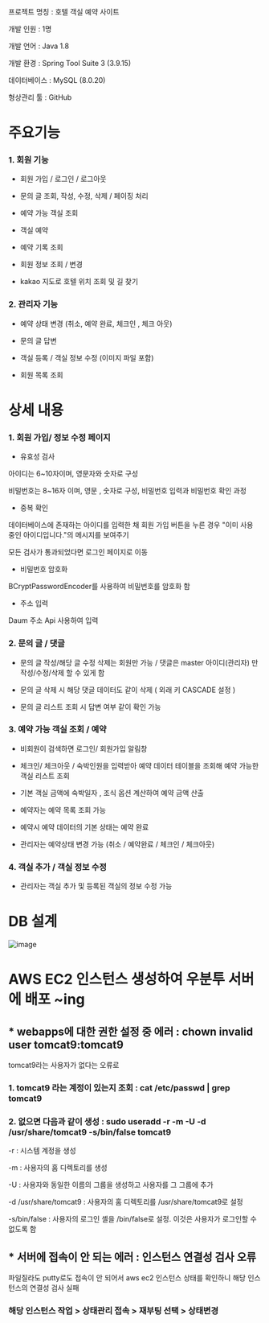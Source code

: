 
프로젝트 명칭 : 호텔 객실 예약 사이트


개발 인원 : 1명



개발 언어 : Java 1.8


개발 환경 : Spring Tool Suite 3 (3.9.15)


데이터베이스 : MySQL (8.0.20) 


형상관리 툴 : GitHub




<h1>주요기능</h1> 


<h3>1. 회원 기능 </h3>
 
 
 * 회원 가입 / 로그인 / 로그아웃 
  
  

 *  문의 글 조회, 작성, 수정, 삭제 / 페이징 처리
  
  

 *  예약 가능 객실 조회 
  
  
 
 * 객실 예약  
  
  
 
 * 예약 기록 조회 
  
  

 *  회원 정보 조회 / 변경 
  
  

 *  kakao 지도로 호텔 위치 조회 및 길 찾기
  
  
<h3>2. 관리자 기능 </h3>



 * 예약 상태 변경 (취소, 예약 완료, 체크인 , 체크 아웃)



 * 문의 글 답변



 * 객실 등록 / 객실 정보 수정 (이미지 파일 포함) 



 * 회원 목록 조회





<h1>상세 내용</h1> 





<h3>1. 회원 가입/ 정보 수정 페이지</h3>



 * 유효성 검사


  아이디는  6~10자이며, 영문자와 숫자로 구성
  
  
  비밀번호는  8~16자 이며, 영문 , 숫자로 구성, 비밀번호 입력과 비밀번호 확인 과정
  
  

 * 중복 확인


  데이터베이스에 존재하는 아이디를 입력한 채 회원 가입 버튼을 누른 경우 "이미 사용 중인 아이디입니다."의 메시지를 보여주기
  
  
  모든 검사가 통과되었다면 로그인 페이지로 이동
  
  * 비밀번호 암호화 

BCryptPasswordEncoder를 사용하여 비밀번호를 암호화 함 


  
  

 * 주소 입력


  Daum 주소 Api 사용하여 입력
  
  
<h3>2. 문의 글 / 댓글</h3>


* 문의 글 작성/해당 글 수정 삭제는 회원만 가능 / 댓글은 master 아이디(관리자) 만 작성/수정/삭제 할 수 있게 함


* 문의 글 삭제 시 해당 댓글 데이터도 같이 삭제 ( 외래 키 CASCADE 설정 )


* 문의 글 리스트 조회 시 답변 여부 같이 확인 가능


<h3>3. 예약 가능 객실 조회 / 예약  </h3>


* 비회원이 검색하면 로그인/ 회원가입 알림창 



* 체크인/ 체크아웃 / 숙박인원을 입력받아 예약 데이터 테이블을 조회해 예약 가능한 객실 리스트 조회 


* 기본 객실 금액에 숙박일자 , 조식 옵션 계산하여 예약 금액 산출 


* 예약자는 예약 목록 조회 가능 


* 예약시 예약 데이터의 기본 상태는 예약 완료 


* 관리자는 예약상태 변경 가능 (취소 / 예약완료 / 체크인 / 체크아웃) 


<h3>4. 객실 추가 / 객실 정보 수정  </h3>


* 관리자는 객실 추가 및 등록된 객실의 정보 수정 가능 


















<h1> DB 설계</h1> 


![image](https://user-images.githubusercontent.com/94948667/231437975-67d037a2-7d22-49b5-9181-0ab886bdb4fc.png)


<h1> AWS EC2 인스턴스 생성하여 우분투 서버에 배포 ~ing</h1>

<h2>* webapps에 대한 권한 설정 중 에러 : chown invalid user tomcat9:tomcat9 </h2>

tomcat9라는 사용자가 없다는 오류로

<h3>1. tomcat9 라는 계정이 있는지 조회 :  cat /etc/passwd | grep tomcat9</h3>

<h3>2. 없으면 다음과 같이 생성 : sudo useradd -r -m -U -d /usr/share/tomcat9 -s/bin/false tomcat9  </h3>



-r : 시스템 계정을 생성


-m : 사용자의 홈 디렉토리를 생성


-U : 사용자와 동일한 이름의 그룹을 생성하고 사용자를 그 그룹에 추가


-d /usr/share/tomcat9 : 사용자의 홈 디렉토리를 /usr/share/tomcat9로 설정


-s/bin/false : 사용자의 로그인 셸을 /bin/false로 설정. 이것은 사용자가 로그인할 수 없도록 함


<h2>* 서버에 접속이 안 되는 에러 : 인스턴스 연결성 검사 오류 </h2>
파일질라도 putty로도 접속이 안 되어서 aws ec2 인스턴스 상태를 확인하니 해당 인스턴스의 연결성 검사 실패 


<h3> 해당 인스턴스 작업 > 상태관리 접속 > 재부팅 선택 > 상태변경  </h3>




